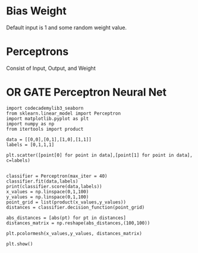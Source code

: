 # Bias Weight

Default input is 1 and some random weight value. 

# Perceptrons

Consist of Input, Output, and Weight

# OR GATE Perceptron Neural Net

```
import codecademylib3_seaborn
from sklearn.linear_model import Perceptron
import matplotlib.pyplot as plt
import numpy as np
from itertools import product

data = [[0,0],[0,1],[1,0],[1,1]]
labels = [0,1,1,1]

plt.scatter([point[0] for point in data],[point[1] for point in data], c=labels)


classifier = Perceptron(max_iter = 40)
classifier.fit(data,labels)
print(classifier.score(data,labels))
x_values = np.linspace(0,1,100)
y_values = np.linspace(0,1,100)
point_grid = list(product(x_values,y_values))
distances = classifier.decision_function(point_grid)

abs_distances = [abs(pt) for pt in distances]
distances_matrix = np.reshape(abs_distances,(100,100))

plt.pcolormesh(x_values,y_values, distances_matrix)

plt.show()
```